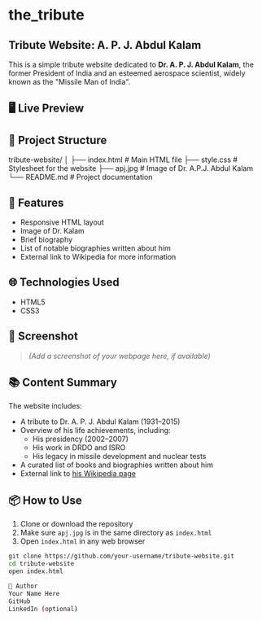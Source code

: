 # the_tribute

## Tribute Website: A. P. J. Abdul Kalam
This is a simple tribute website dedicated to **Dr. A. P. J. Abdul Kalam**, the former President of India and an esteemed aerospace scientist, widely known as the "Missile Man of India".

## 🖥️ Live Preview


## 📁 Project Structure
tribute-website/
│
├── index.html # Main HTML file
├── style.css # Stylesheet for the website
├── apj.jpg # Image of Dr. A.P.J. Abdul Kalam
└── README.md # Project documentation


## 📄 Features

- Responsive HTML layout
- Image of Dr. Kalam
- Brief biography
- List of notable biographies written about him
- External link to Wikipedia for more information

## 🌐 Technologies Used

- HTML5
- CSS3

## 📸 Screenshot

> *(Add a screenshot of your webpage here, if available)*

## 📚 Content Summary

The website includes:
- A tribute to Dr. A. P. J. Abdul Kalam (1931–2015)
- Overview of his life achievements, including:
  - His presidency (2002–2007)
  - His work in DRDO and ISRO
  - His legacy in missile development and nuclear tests
- A curated list of books and biographies written about him
- External link to [his Wikipedia page](https://en.wikipedia.org/wiki/A._P._J._Abdul_Kalam)

## 📦 How to Use

1. Clone or download the repository
2. Make sure `apj.jpg` is in the same directory as `index.html`
3. Open `index.html` in any web browser

```bash
git clone https://github.com/your-username/tribute-website.git
cd tribute-website
open index.html

👤 Author
Your Name Here
GitHub
LinkedIn (optional)
